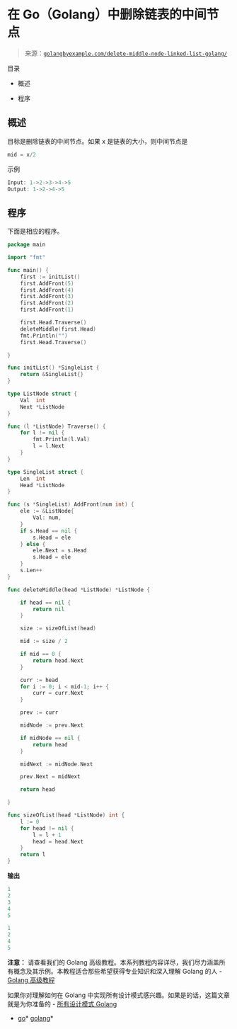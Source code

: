 <!--yml

类别：未分类

日期：2024-10-13 06:47:32

-->

# 在 Go（Golang）中删除链表的中间节点

> 来源：[`golangbyexample.com/delete-middle-node-linked-list-golang/`](https://golangbyexample.com/delete-middle-node-linked-list-golang/)

目录

+   概述

+   程序

## **概述**

目标是删除链表的中间节点。如果 x 是链表的大小，则中间节点是

```go
mid = x/2
```

示例

```go
Input: 1->2->3->4->5
Output: 1->2->4->5
```

## **程序**

下面是相应的程序。

```go
package main

import "fmt"

func main() {
	first := initList()
	first.AddFront(5)
	first.AddFront(4)
	first.AddFront(3)
	first.AddFront(2)
	first.AddFront(1)

	first.Head.Traverse()
	deleteMiddle(first.Head)
	fmt.Println("")
	first.Head.Traverse()

}

func initList() *SingleList {
	return &SingleList{}
}

type ListNode struct {
	Val  int
	Next *ListNode
}

func (l *ListNode) Traverse() {
	for l != nil {
		fmt.Println(l.Val)
		l = l.Next
	}
}

type SingleList struct {
	Len  int
	Head *ListNode
}

func (s *SingleList) AddFront(num int) {
	ele := &ListNode{
		Val: num,
	}
	if s.Head == nil {
		s.Head = ele
	} else {
		ele.Next = s.Head
		s.Head = ele
	}
	s.Len++
}

func deleteMiddle(head *ListNode) *ListNode {

	if head == nil {
		return nil
	}

	size := sizeOfList(head)

	mid := size / 2

	if mid == 0 {
		return head.Next
	}

	curr := head
	for i := 0; i < mid-1; i++ {
		curr = curr.Next
	}

	prev := curr

	midNode := prev.Next

	if midNode == nil {
		return head
	}

	midNext := midNode.Next

	prev.Next = midNext

	return head

}

func sizeOfList(head *ListNode) int {
	l := 0
	for head != nil {
		l = l + 1
		head = head.Next
	}
	return l
}
```

**输出**

```go
1
2
3
4
5

1
2
4
5
```

**注意：** 请查看我们的 Golang 高级教程。本系列教程内容详尽，我们尽力涵盖所有概念及其示例。本教程适合那些希望获得专业知识和深入理解 Golang 的人 - [Golang 高级教程](https://golangbyexample.com/golang-comprehensive-tutorial/)

如果你对理解如何在 Golang 中实现所有设计模式感兴趣。如果是的话，这篇文章就是为你准备的 - [所有设计模式 Golang](https://golangbyexample.com/all-design-patterns-golang/)

+   [go](https://golangbyexample.com/tag/go/)*   [golang](https://golangbyexample.com/tag/golang/)*
